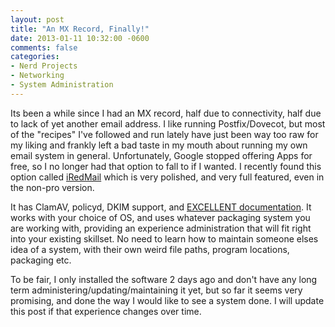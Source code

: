 ```yaml
---
layout: post
title: "An MX Record, Finally!"
date: 2013-01-11 10:32:00 -0600
comments: false
categories:
- Nerd Projects
- Networking
- System Administration
---
```

Its been a while since I had an MX record, half due to connectivity, half due to lack of yet another email address. I like running Postfix/Dovecot, but most of the "recipes" I've followed and run lately have just been way too raw for my liking and frankly left a bad taste in my mouth about running my own email system in general. Unfortunately, Google stopped offering Apps for free, so I no longer had that option to fall to if I wanted. I recently found this option called <a href="http://www.iredmail.org/" target="_blank">iRedMail</a> which is very polished, and very full featured, even in the non-pro version.

<!--more-->

It has ClamAV, policyd, DKIM support, and <a href="http://www.iredmail.org/install_iredmail_on_freebsd.html" target="_blank">EXCELLENT documentation</a>. It works with your choice of OS, and uses whatever packaging system you are working with, providing an experience administration that will fit right into your existing skillset. No need to learn how to maintain someone elses idea of a system, with their own weird file paths, program locations, packaging etc.

To be fair, I only installed the software 2 days ago and don't have any long term administering/updating/maintaining it yet, but so far it seems very promising, and done the way I would like to see a system done. I will update this post if that experience changes over time.
